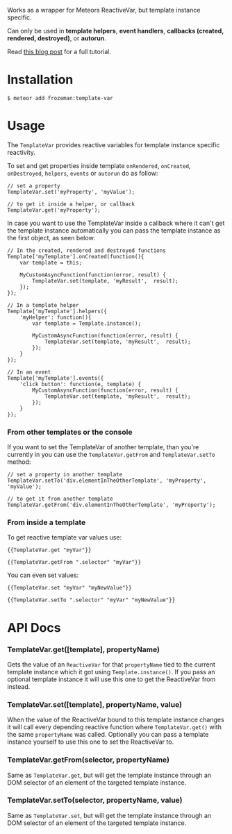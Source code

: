 Works as a wrapper for Meteors ReactiveVar, but template instance specific.

Can only be used in **template helpers**, **event handlers**, **callbacks (created, rendered, destroyed)**, or **autorun**.

Read [this blog post](http://frozeman.de/blog/2015/10/meteor-blaze-templates-done-right/) for a full tutorial.

Installation
============

    $ meteor add frozeman:template-var

Usage
=====

The `TemplateVar` provides reactive variables for template instance specific reactivity.

To set and get properties inside template `onRendered`, `onCreated`, `onDestroyed`, `helpers`, `events` or `autorun` do as follow:

    // set a property
    TemplateVar.set('myProperty', 'myValue');

    // to get it inside a helper, or callback
    TemplateVar.get('myProperty');

In case you want to use the TemplateVar inside a callback where it can't get the template instance automatically
you can pass the template instance as the first object, as seen below:

    // In the created, rendered and destroyed functions
    Template['myTemplate'].onCreated(function(){
        var template = this;

        MyCustomAsyncFunction(function(error, result) {
            TemplateVar.set(template, 'myResult',  result);
        });
    });

    // In a template helper
    Template['myTemplate'].helpers({
        'myHelper': function(){
            var template = Template.instance();

            MyCustomAsyncFunction(function(error, result) {
                TemplateVar.set(template, 'myResult',  result);
            });
        }
    });

    // In an event
    Template['myTemplate'].events({
        'click button': function(e, template) {
            MyCustomAsyncFunction(function(error, result) {
                TemplateVar.set(template, 'myResult',  result);
            });
        }
    });

### From other templates or the console

If you want to set the TemplateVar of another template, than you're currently in you can use the `TemplateVar.getFrom` and `TemplateVar.setTo` method:

    // set a property in another template
    TemplateVar.setTo('div.elementInTheOtherTemplate', 'myProperty', 'myValue');

    // to get it from another template
    TemplateVar.getFrom('div.elementInTheOtherTemplate', 'myProperty');

### From inside a template

To get reactive template var values use:

    {{TemplateVar.get "myVar"}}

    {{TemplateVar.getFrom ".selector" "myVar"}}

You can even set values:

    {{TemplateVar.set "myVar" "myNewValue"}}

    {{TemplateVar.setTo ".selector" "myVar" "myNewValue"}}


API Docs
========

### TemplateVar.get([template], propertyName)

Gets the value of an `ReactiveVar` for that `propertyName` tied to the current template instance which it got using `Template.instance()`.
If you pass an optional template instance it will use this one to get the ReactiveVar from instead.


### TemplateVar.set([template], propertyName, value)

When the value of the ReactiveVar bound to this template instance changes it will call every depending reactive function where `TemplateVar.get()` with the same `propertyName` was called.
Optionally you can pass a template instance yourself to use this one to set the ReactiveVar to.

### TemplateVar.getFrom(selector, propertyName)

Same as `TemplateVar.get`, but will get the template instance through an DOM selector of an element of the targeted template instance.

### TemplateVar.setTo(selector, propertyName, value)

Same as `TemplateVar.set`, but will get the template instance through an DOM selector of an element of the targeted template instance.


